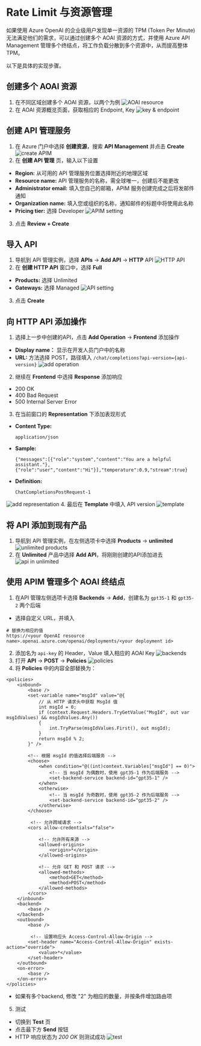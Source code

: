 # Rate Limit 与资源管理

如果使用 Azure OpenAI 的企业级用户发现单一资源的 TPM (Token Per Minute) 无法满足他们的需求，可以通过创建多个 AOAI 资源的方式，并使用 Azure API Management 管理多个终结点，将工作负载分散到多个资源中，从而提高整体 TPM。

以下是具体的实现步骤。

## 创建多个 AOAI 资源
1. 在不同区域创建多个 AOAI 资源，以两个为例
  ![AOAI resource](./img/AOAI%20resource.png)
2. 在 AOAI 资源概览页面，获取相应的 Endpoint, Key
  ![key & endpoint](./img/key%20endpoint.png)

## 创建 API 管理服务
1. 在 Azure 门户中选择 **创建资源**，搜索 **API Management** 并点击 **Create**
  ![create APIM](./img/create%20APIM.png)
2. 在 **创建 API 管理** 页，输入以下设置
  - **Region:** 从可用的 API 管理服务位置选择附近的地理区域
  - **Resource name:** API 管理服务的名称，需全球唯一，创建后不能更改
  - **Administrator email:** 填入您自己的邮箱，APIM 服务创建完成之后将发邮件通知
  - **Organization name:** 填入您或组织的名称，通知邮件的标题中将使用此名称
  - **Pricing tier:** 选择 Developer
  ![APIM setting](./img/APIM%20setting.png)
3. 点击 **Review + Create**

## 导入 API
1. 导航到 API 管理实例，选择 **APIs** -> **Add API** -> **HTTP** API
  ![HTTP API](./img/HTTP%20API.png)
2. 在 **创建 HTTP API** 窗口中，选择 **Full**
  - **Products:** 选择 Unlimited
  - **Gateways:** 选择 Managed
  ![API setting](./img/create%20API%20Full.png)
3. 点击 **Create**

## 向 HTTP API 添加操作
1. 选择上一步中创建的API，点击 **Add Operation** -> **Frontend** 添加操作
  - **Display name：** 显示在开发人员门户中的名称
  - **URL:** 方法选择 POST，路径填入 ```/chat/completions?api-version={api-version}```
  ![add operation](./img/add%20operation.png)
2. 继续在 **Frontend** 中选择 **Response** 添加响应
  - 200 OK
  - 400 Bad Request
  - 500 Internal Server Error
3. 在当前窗口的 **Representation** 下添加表现形式
  - **Content Type:**
    ```
    application/json
    ```
  - **Sample:**  
    ```
    {"messages":[{"role":"system","content":"You are a helpful assistant."},{"role":"user","content":"Hi"}],"temperature":0.9,"stream":true}
    ```
  - **Definition:**
    ```
    ChatCompletionsPostRequest-1
    ```
  ![add representation](./img/add%20representation1.png)
4. 最后在 **Template** 中填入 API version
  ![template](./img/template.png)

## 将 API 添加到现有产品
1. 导航到 API 管理实例，在左侧选项卡中选择 **Products** -> **unlimited**
  ![unlimited products](./img/unlimited%20products.png)   
2. 在 **Unlimited** 产品中选择 **Add API**，将刚刚创建的API添加进去
  ![api in unlimited](./img/api%20in%20unlimited.png)

## 使用 APIM 管理多个 AOAI 终结点
1. 在API 管理左侧选项卡选择 **Backends** -> **Add**，创建名为 ```gpt35-1``` 和 ```gpt35-2``` 两个后端
  - 选择自定义 URL，并填入
  ```
  # 替换为相应的值 
  https://<your OpenAI resource name>.openai.azure.com/openai/deployments/<your deployment id>
  ```  
2. 添加名为 ```api-key``` 的 Header，Value 填入相应的 AOAI Key
   ![backends](./img/backends.png)
3. 打开 **API** -> **POST** -> **Policies**
  ![policies](./img/policies1.png)
4. 将 **Policies** 中的内容全部替换为：
```
<policies>
    <inbound>
        <base />
        <set-variable name="msgId" value="@{
            // 从 HTTP 请求头中获取 MsgId 值
            int msgId = 0;
            if (context.Request.Headers.TryGetValue("MsgId", out var msgIdValues) && msgIdValues.Any())
            {
                int.TryParse(msgIdValues.First(), out msgId);
            }
            return msgId % 2;
        }" />

        <!-- 根据 msgId 的值选择后端服务 -->
        <choose>
            <when condition="@((int)context.Variables["msgId"] == 0)">
                <!-- 当 msgId 为偶数时，使用 gpt35-1 作为后端服务 --> 
                <set-backend-service backend-id="gpt35-1" />
            </when>
            <otherwise>
                <!-- 当 msgId 为奇数时，使用 gpt35-2 作为后端服务 -->
                <set-backend-service backend-id="gpt35-2" />
            </otherwise>
        </choose>

         <!-- 允许跨域请求 -->
        <cors allow-credentials="false">

            <!-- 允许所有来源 -->
            <allowed-origins>
                <origin>*</origin>
            </allowed-origins>

            <!-- 允许 GET 和 POST 请求 --> 
            <allowed-methods>
                <method>GET</method>
                <method>POST</method>
            </allowed-methods>
        </cors>
    </inbound>
    <backend>
        <base />
    </backend>
    <outbound>
        <base />

         <!-- 设置响应头 Access-Control-Allow-Origin -->
        <set-header name="Access-Control-Allow-Origin" exists-action="override">
            <value>*</value>
        </set-header>        
    </outbound>
    <on-error>
        <base />
    </on-error>
</policies>
```
- 如果有多个backend, 修改 "2" 为相应的数量，并按条件增加路由项
5. 测试
  - 切换到 **Test** 页
  - 点击最下方 **Send** 按钮
  - HTTP 响应状态为 *200 OK* 则测试成功
  ![test](./img/test.png)
